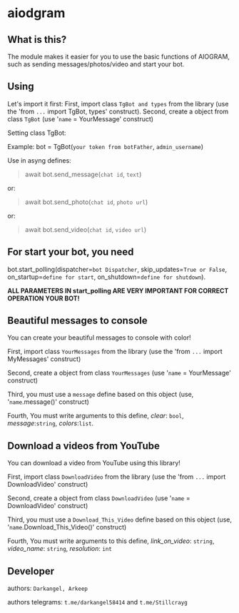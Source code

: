 # aiodgram #

## What is this? ##
The module makes it easier for you to use the basic functions of AIOGRAM, such as sending messages/photos/video and start your bot.



## Using ##

Let's import it first:
First, import class `TgBot and types` from the library (use the 'from `...` import TgBot, types' construct).
Second, create a object from class `TgBot` (use '`name` = YourMessage' construct)


Setting class TgBot:

Example:
bot = TgBot(`your token from botFather`, `admin_username`)

Use in asyng defines:

> 	await bot.send_message(`chat id`, `text`)

or:

> 	await bot.send_photo(`chat id`, `photo url`)

or:

> 	await bot.send_video(`chat id`, `video url`)



## For start your bot, you need ##

bot.start_polling(dispatcher=`bot Dispatcher`, skip_updates=`True or False`, on_startup=`define for start`, on_shutdown=`define for shutdown`).


**ALL PARAMETERS IN start_polling ARE VERY IMPORTANT FOR CORRECT OPERATION YOUR BOT!**



## Beautiful messages to console ##

You can create your beautiful messages to console with color!

First, import class `YourMessages` from the library (use the 'from `...` import MyMessages' construct)

Second, create a object from class `YourMessages` (use '`name` = YourMessage' construct)

Third, you must use a `message` define based on this object (use, '`name`.message()' construct)

Fourth, You must write arguments to this define, *clear*: `bool`, *message*:`string`, *colors*:`list`.



## Download a videos from YouTube ##

You can download a video from YouTube using this library!

First, import class `DownloadVideo` from the library (use the 'from `...` import DownloadVideo' construct)

Second, create a object from class `DownloadVideo` (use '`name` = DownloadVideo' construct)

Third, you must use a `Download_This_Video` define based on this object (use, '`name`.Download_This_Video()' construct)

Fourth, You must write arguments to this define, *link_on_video*: `string`, *video_name*: `string`, *resolution*: `int` 



## Developer ##
authors: `Darkangel, Arkeep`

authors telegrams: `t.me/darkangel58414` and `t.me/Stillcrayg`